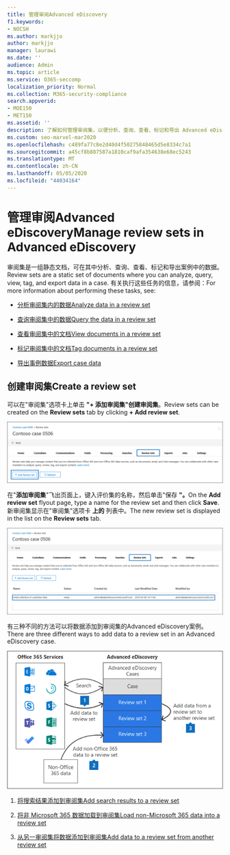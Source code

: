 ```yaml
---
title: 管理审阅Advanced eDiscovery
f1.keywords:
- NOCSH
ms.author: markjjo
author: markjjo
manager: laurawi
ms.date: ''
audience: Admin
ms.topic: article
ms.service: O365-seccomp
localization_priority: Normal
ms.collection: M365-security-compliance
search.appverid:
- MOE150
- MET150
ms.assetid: ''
description: 了解如何管理审阅集，以便分析、查询、查看、标记和导出 Advanced eDiscovery数据。
ms.custom: seo-marvel-mar2020
ms.openlocfilehash: c489fa77c8e2d40d4f50275848465d5e8334c7a1
ms.sourcegitcommit: a45cf8b887587a1810caf9afa354638e68ec5243
ms.translationtype: MT
ms.contentlocale: zh-CN
ms.lasthandoff: 05/05/2020
ms.locfileid: "44034164"
---
```

# <a name="manage-review-sets-in-advanced-ediscovery"></a><span data-ttu-id="92590-103">管理审阅Advanced eDiscovery</span><span class="sxs-lookup"><span data-stu-id="92590-103">Manage review sets in Advanced eDiscovery</span></span>

<span data-ttu-id="92590-104">审阅集是一组静态文档，可在其中分析、查询、查看、标记和导出案例中的数据。</span><span class="sxs-lookup"><span data-stu-id="92590-104">Review sets are a static set of documents where you can analyze, query, view, tag, and export data in a case.</span></span> <span data-ttu-id="92590-105">有关执行这些任务的信息，请参阅：</span><span class="sxs-lookup"><span data-stu-id="92590-105">For more information about performing these tasks, see:</span></span>

- [<span data-ttu-id="92590-106">分析审阅集内的数据</span><span class="sxs-lookup"><span data-stu-id="92590-106">Analyze data in a review set</span></span>](analyzing-data-in-review-set.md)

- [<span data-ttu-id="92590-107">查询审阅集中的数据</span><span class="sxs-lookup"><span data-stu-id="92590-107">Query the data in a review set</span></span>](review-set-search.md)

- [<span data-ttu-id="92590-108">查看审阅集中的文档</span><span class="sxs-lookup"><span data-stu-id="92590-108">View documents in a review set</span></span>](view-documents-in-review-set.md)

- [<span data-ttu-id="92590-109">标记审阅集中的文档</span><span class="sxs-lookup"><span data-stu-id="92590-109">Tag documents in a review set</span></span>](tagging-documents.md)

- [<span data-ttu-id="92590-110">导出事例数据</span><span class="sxs-lookup"><span data-stu-id="92590-110">Export case data</span></span>](exporting-data-ediscover20.md)

## <a name="create-a-review-set"></a><span data-ttu-id="92590-111">创建审阅集</span><span class="sxs-lookup"><span data-stu-id="92590-111">Create a review set</span></span>

<span data-ttu-id="92590-112">可以在"审阅集"选项卡上单击 **"+ 添加审阅集"创建审阅集**。</span><span class="sxs-lookup"><span data-stu-id="92590-112">Review sets can be created on the **Review sets** tab by clicking **+ Add review set**.</span></span>

![添加审阅集](../media/f45c51d9-585d-47d1-b7fb-0288715e0b6a.png)

<span data-ttu-id="92590-114">在"**添加审阅集**"飞出页面上，键入评价集的名称，然后单击"保存 **"。**</span><span class="sxs-lookup"><span data-stu-id="92590-114">On the **Add review set** flyout page, type a name for the review set and then click **Save**.</span></span> <span data-ttu-id="92590-115">新审阅集显示在"审阅集"选项卡 **上的** 列表中。</span><span class="sxs-lookup"><span data-stu-id="92590-115">The new review set is displayed in the list on the **Review sets** tab.</span></span>

!["审阅集"选项卡上列出的新审阅集](../media/AeDnewreviewset.png)

<span data-ttu-id="92590-117">有三种不同的方法可以将数据添加到审阅集的Advanced eDiscovery案例。</span><span class="sxs-lookup"><span data-stu-id="92590-117">There are three different ways to add data to a review set in an Advanced eDiscovery case.</span></span>

![三种添加到审阅集的方法](../media/1f1f4efd-c03b-4255-bc3d-df358e56549c.png)

1. [<span data-ttu-id="92590-119">将搜索结果添加到审阅集</span><span class="sxs-lookup"><span data-stu-id="92590-119">Add search results to a review set</span></span>](add-data-to-review-set.md)

2. [<span data-ttu-id="92590-120">将非 Microsoft 365 数据加载到审阅集</span><span class="sxs-lookup"><span data-stu-id="92590-120">Load non-Microsoft 365 data into a review set</span></span>](load-non-Office-365-data-into-a-review-set.md)

3. [<span data-ttu-id="92590-121">从另一审阅集将数据添加到审阅集</span><span class="sxs-lookup"><span data-stu-id="92590-121">Add data to a review set from another review set</span></span>](add-data-to-review-set-from-another-review-set.md)
